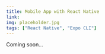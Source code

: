```yaml
---
title: Mobile App with React Native
link: 
img: placeholder.jpg
tags: ["React Native", "Expo CLI"]
---
```


Coming soon...